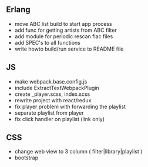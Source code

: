 ## Erlang
- move ABC list build to start app process
- add func for getting artists from ABC filter
- add module for periodic rescan flac files
- add SPEC's to all functions
- write howto build/run service to README file


## JS
- make webpack.base.config.js
- include ExtractTextWebpackPlugin
- create _player.scss, index.scss
- rewrite project with react/redux
- fix player problem with forwarding the playlist
- separate playlist from player
- fix click handler on playlist (link only)


## CSS
- change web view to 3 column ( filter|library|playlist )
- bootstrap
